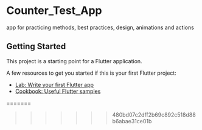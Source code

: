 
# Counter_Test_App

app for practicing methods, best practices, design, animations and actions

## Getting Started

This project is a starting point for a Flutter application.

A few resources to get you started if this is your first Flutter project:

- [Lab: Write your first Flutter app](https://docs.flutter.dev/get-started/codelab)
- [Cookbook: Useful Flutter samples](https://docs.flutter.dev/cookbook)

=======

>>>>>>> 480bd07c2dff2b69c892c518d88b6abae31ce01b

